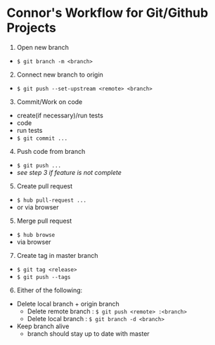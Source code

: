 # Connor's Workflow for Git/Github Projects
1. Open new branch
  - `$ git branch -m <branch>`
2. Connect new branch to origin
  - `$ git push --set-upstream <remote> <branch>`
3. Commit/Work on code
  - create(if necessary)/run tests
  - code
  - run tests
  - `$ git commit ... `
4. Push code from branch
  - `$ git push ... `
  - *see step 3 if feature is not complete*
5. Create pull request
  - `$ hub pull-request ...`
  - or via browser
5. Merge pull request
  - `$ hub browse`
  - via browser
7. Create tag in master branch
  - `$ git tag <release>`
  - `$ git push --tags`
6. Either of the following:
  - Delete local branch + origin branch
    - Delete remote branch : `$ git push <remote> :<branch>`
    - Delete local branch : `$ git branch -d <branch>`
  - Keep branch alive
    - branch should stay up to date with master
